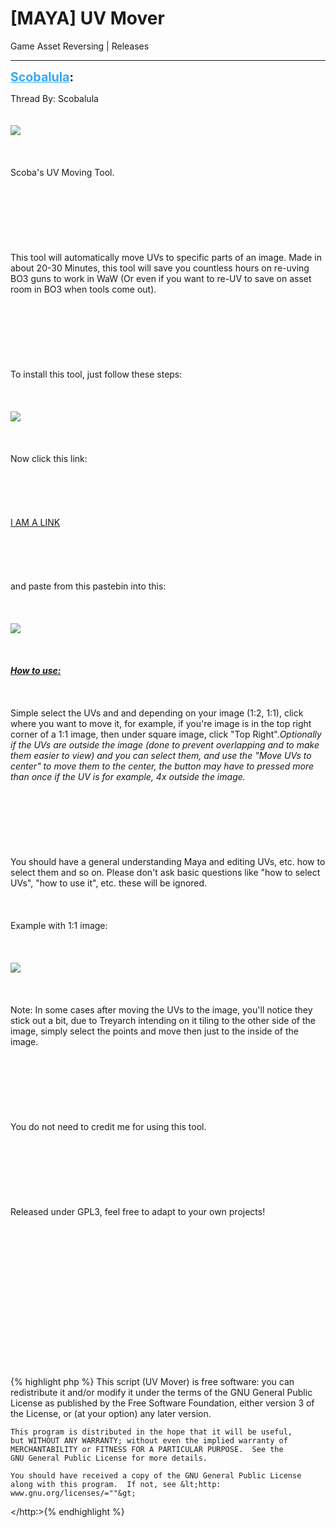 # [MAYA] UV Mover
Game Asset Reversing | Releases

---
<strong style="font-size: 1.4em;"><span style="text-decoration: underline;text-decoration-color: #34a7f9;"><span style="color:#34a7f9;">Scobalula</span></span>:</strong>

<p>Thread By: Scobalula<br /><br /><br /><img style="max-width: 500px;" src="http://i.imgur.com/f0tYFiL.jpg"><br /><br /><br /><br />Scoba&#39;s UV Moving Tool.<br /><br /><br /><br /><br /><br /><br /><br />This tool will automatically move UVs to specific parts of an image. Made in about 20-30 Minutes, this tool will save you countless hours on re-uving BO3 guns to work in WaW (Or even if you want to re-UV to save on asset room in BO3 when tools come out).<br /><br /><br /><br /><br /><br /><br /><br />To install this tool, just follow these steps:<br /><br /><br /><br /><img style="max-width: 500px;" src="http://i.imgur.com/h8XNbit.jpg"><br /><br /><br /><br />Now click this link:<br /><br /><br /><br /><br /><br /><a href="http://pastebin.com/mf0czEfH">I AM A LINK</a><br /><br /><br /><br /><br /><br />and paste from this pastebin into this:<br /><br /><br /><br /><img style="max-width: 500px;" src="http://i.imgur.com/VCIaFV8.jpg"><br /><br /><br /><br /><span style="text-decoration: underline"><em><strong>How to use:<br /><br /><br /><br /></strong></em></span>Simple select the UVs and and depending on your image (1:2, 1:1), click where you want to move it, for example, if you&#39;re image is in the top right corner of a 1:1 image, then under square image, click &quot;Top Right&quot;.<em>Optionally if the UVs are outside the image (done to prevent overlapping and to make them easier to view) and you can select them, and use the &quot;Move UVs to center&quot; to move them to the center, the button may have to pressed more than once if the UV is for example, 4x outside the image.<br /><br /><br /><br /><br /><br /><br /><br /></em>You should have a general understanding Maya and editing UVs, etc. how to select them and so on. Please don&#39;t ask basic questions like &quot;how to select UVs&quot;, &quot;how to use it&quot;, etc. these will be ignored.<br /><br /><br /><br />Example with 1:1 image:<br /><br /><br /><br /><img style="max-width: 500px;" src="https://i.gyazo.com/2c7831f5f9f7eb4346a65953fc17b58a.gif"><br /><br /><br /><br />Note: In some cases after moving the UVs to the image, you&#39;ll notice they stick out a bit, due to Treyarch intending on it tiling to the other side of the image, simply select the points and move then just to the inside of the image.<br /><br /><br /><br /><br /><br /><br /><br />You do not need to credit me for using this tool.<br /><br /><br /><br /><br /><br /><br /><br />Released under GPL3, feel free to adapt to your own projects!<br /><br /><br /><br /><br /><br /><br /><br /><br /><br /><br /><br /><br /><br /><br /><br />{% highlight php %}
This script (UV Mover) is free software: you can redistribute it and/or modify
    it under the terms of the GNU General Public License as published by
    the Free Software Foundation, either version 3 of the License, or
    (at your option) any later version.
 
    This program is distributed in the hope that it will be useful,
    but WITHOUT ANY WARRANTY; without even the implied warranty of
    MERCHANTABILITY or FITNESS FOR A PARTICULAR PURPOSE.  See the
    GNU General Public License for more details.
 
    You should have received a copy of the GNU General Public License
    along with this program.  If not, see &lt;http: www.gnu.org/licenses/=""&gt;
&lt;/http:&gt;{% endhighlight %}
</p>
